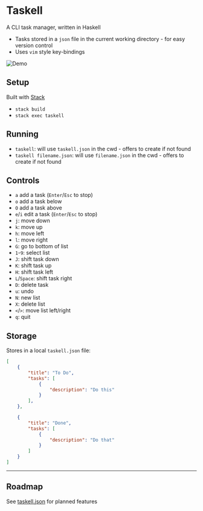 # Taskell

A CLI task manager, written in Haskell

- Tasks stored in a `json` file in the current working directory - for easy version control
- Uses `vim` style key-bindings

![Demo](https://github.com/smallhadroncollider/taskell/blob/img/demo.gif?raw=true)

## Setup

Built with [Stack](https://docs.haskellstack.org/en/stable/README/)

- `stack build`
- `stack exec taskell`

## Running

- `taskell`: will use `taskell.json` in the cwd - offers to create if not found
- `taskell filename.json`: will use `filename.json` in the cwd - offers to create if not found

## Controls

- `a` add a task (`Enter`/`Esc` to stop)
- `o` add a task below
- `O` add a task above
- `e`/`i` edit a task (`Enter`/`Esc` to stop)
- `j`: move down
- `k`: move up
- `h`: move left 
- `l`: move right
- `G`: go to bottom of list
- `1`-`9`: select list
- `J`: shift task down
- `K`: shift task up
- `H`: shift task left 
- `L`/`Space`: shift task right
- `D`: delete task
- `u`: undo
- `N`: new list
- `X`: delete list
- `<`/`>`: move list left/right
- `q`: quit

## Storage

Stores in a local `taskell.json` file:

```json
[
    {
        "title": "To Do",
        "tasks": [
            {
                "description": "Do this"
            }
        ],
    },

    {
        "title": "Done",
        "tasks": [
            {
                "description": "Do that"
            }
        ]
    }
]
```

---

## Roadmap

See [taskell.json](https://github.com/smallhadroncollider/taskell/blob/develop/taskell.json) for planned features
